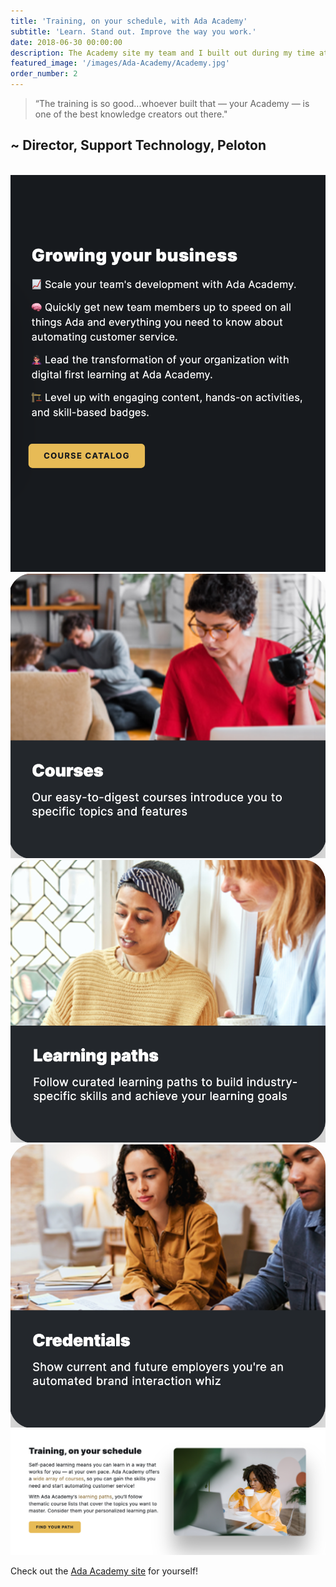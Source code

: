 ```yaml
---
title: 'Training, on your schedule, with Ada Academy'
subtitle: 'Learn. Stand out. Improve the way you work.'
date: 2018-06-30 00:00:00
description: The Academy site my team and I built out during my time at Ada.
featured_image: '/images/Ada-Academy/Academy.jpg'
order_number: 2
---
```



> “The training is so good...whoever built that — your Academy — is one of the best knowledge creators out there."

## ~ Director, Support Technology, Peloton

<br>

<div class="gallery" data-columns="3">
    <img src="/images/Ada-Academy/grow-your-biz.png"> 
    <img src="/images/Ada-Academy/courses.png">
    <img src="/images/Ada-Academy/learning-path.png">
    <img src="/images/Ada-Academy/credentials.png"> 
    <img src="/images/Ada-Academy/training-schedule.png"> 
</div>


Check out the [Ada Academy site](https://www.ada-education.com/pages/about-acx-academy) for yourself!

